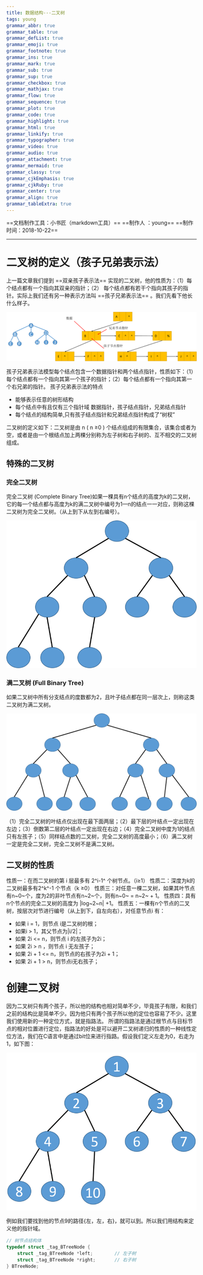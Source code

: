 ```yaml
---
title: 数据结构---二叉树
tags: young
grammar_abbr: true
grammar_table: true
grammar_defList: true
grammar_emoji: true
grammar_footnote: true
grammar_ins: true
grammar_mark: true
grammar_sub: true
grammar_sup: true
grammar_checkbox: true
grammar_mathjax: true
grammar_flow: true
grammar_sequence: true
grammar_plot: true
grammar_code: true
grammar_highlight: true
grammar_html: true
grammar_linkify: true
grammar_typographer: true
grammar_video: true
grammar_audio: true
grammar_attachment: true
grammar_mermaid: true
grammar_classy: true
grammar_cjkEmphasis: true
grammar_cjkRuby: true
grammar_center: true
grammar_align: true
grammar_tableExtra: true
---
```

==文档制作工具：小书匠（markdown工具）==
==制作人     ：young==
==制作时间：2018-10-22==


----------

# 二叉树的定义（孩子兄弟表示法）
上一篇文章我们提到 ==双亲孩子表示法== 实现的二叉树，他的性质为：（1）每个结点都有一个指向其双亲的指针；（2） 每个结点都有若干个指向其孩子的指针。实际上我们还有另一种表示方法叫 ==孩子兄弟表示法== 。我们先看下他长什么样子。

![孩子兄弟表示法](./images/孩子兄弟表示法_1.png)

孩子兄弟表示法模型每个结点包含一个数据指针和两个结点指针，性质如下：（1）每个结点都有一个指向其第一个孩子的指针；（2）每个结点都有一个指向其第一个右兄弟的指针。
孩子兄弟表示法的特点
* 能够表示任意的树形结构
* 每个结点中有且仅有三个指针域
 数据指针，孩子结点指针，兄弟结点指针
* 每个结点的结构简单,只有孩子结点指针和兄弟结点指针构成了“树杈”

二叉树的定义如下：二叉树是由 n ( n ≥0 ) 个结点组成的有限集合，该集合或者为空，或者是由一个根结点加上两棵分别称为左子树和右子树的、互不相交的二叉树组成。
## 特殊的二叉树

### 完全二叉树
完全二叉树 (Complete Binary Tree)如果一棵具有n个结点的高度为k的二叉树，它的每一个结点都与高度为k的满二叉树中编号为1—n的结点一一对应，则称这棵二叉树为完全二叉树。（从上到下从左到右编号）。

![完全二叉树](./images/完全二叉树.png)


### 满二叉树 (Full Binary Tree)
如果二叉树中所有分支结点的度数都为2，且叶子结点都在同一层次上，则称这类二叉树为满二叉树。

![满二叉树](./images/满二叉树.png)



（1）完全二叉树的叶结点仅出现在最下面两层；（2）最下层的叶结点一定出现在左边；（3）倒数第二层的叶结点一定出现在右边；（4）完全二叉树中度为1的结点只有左孩子；（5）同样结点数的二叉树，完全二叉树的高度最小；（6）满二叉树一定是完全二叉树，完全二叉树不是满二叉树。

## 二叉树的性质

性质一：在而二叉树的第 i 层最多有 2^i-1^ 个树节点。（i≥1）
性质二：深度为k的二叉树最多有2^k^-1 个节点（k ≥0）
性质三：对任意一棵二叉树，如果其叶节点有n~0~个，度为2的非叶节点有n~2~个，则有n~0~ = n~2~ + 1。
性质四：具有n个节点的完全二叉树的高度为 |log~2~n| +1。
性质五：一棵有n个节点的二叉树，按层次对节进行编号（从上到下，自左向右），对任意节点i 有：
 * 如果 i = 1，则节点 i是二叉树的根；
 * 如果i > 1，其父节点为|i/2|；
 * 如果 2i <= n，则节点 i 的左孩子为2i；
 * 如果 2i > n ，则节点 i 无左孩子；
 * 如果 2i + 1 <= n，则节点的右孩子为2i + 1；
 * 如果 2i + 1 > n，则节点i无右孩子；


# 创建二叉树

因为二叉树只有两个孩子，所以他的结构也相对简单不少，毕竟孩子有限，和我们之前的结构比是简单不少。因为他只有两个孩子所以他的定位也容易了不少。这里我们使用新的一种定位方式，就是指路法。
所谓的指路法是通过根节点与目标节点的相对位置进行定位，指路法的好处是可以避开二叉树递归的性质的一种线性定位方法，我们在C语言中是通过bit位来进行指路。假设我们定义左走为0，右走为1，如下图：

![指路法示意图](./images/指路法示意图.png)

例如我们要找到他的节点9的路径{左，左，右}，就可以到。所以我们用结构来定义他的指针域。

``` c
// 树节点结构体 
typedef struct _tag_BTreeNode {
	struct _tag_BTreeNode *left;		// 左子树 
	struct _tag_BTreeNode *right;		// 右子树 
} BTreeNode;
```








